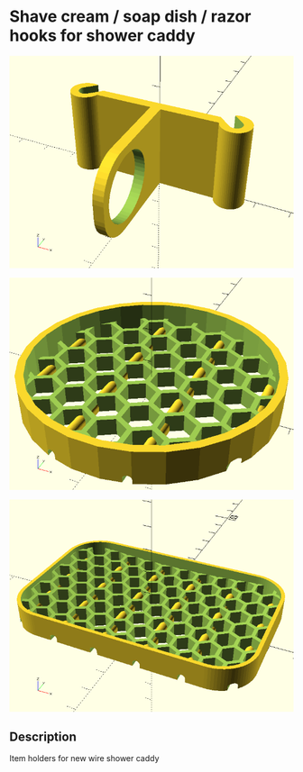Shave cream / soap dish / razor hooks for shower caddy
===============

![Image](img/razor_rack.png)

![Image](img/shave_cream_dish.png)

![Image](img/soap_dish.png)

Description
--------
Item holders for new wire shower caddy

